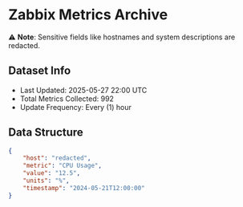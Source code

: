 # Zabbix Metrics Archive

⚠️ **Note**: Sensitive fields like hostnames and system descriptions are redacted.

## Dataset Info
- Last Updated: 2025-05-27 22:00 UTC
- Total Metrics Collected: 992
- Update Frequency: Every (1) hour

## Data Structure
```json
{
    "host": "redacted",
    "metric": "CPU Usage",
    "value": "12.5",
    "units": "%",
    "timestamp": "2024-05-21T12:00:00"
}
```
